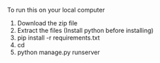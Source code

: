 To run this on your local computer

1. Download the zip file
2. Extract the files
   (Install python before installing)
3. pip install -r requirements.txt  
4. cd
5. python manage.py runserver
